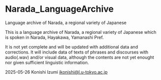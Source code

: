 # Narada_LanguageArchive
Language archive of Narada, a regional variety of Japanese

This is a language archive of Narada, a regional variety of Japanese which is spoken in Narada, Hayakawa, Yamanashi Pref.

It is not yet complete and will be updated with additional data and corrections.
It will include data of texts of phrases and discourses with audio(.wav) and/or visual data, although the contents are not yet enought nor given sufficient linguistic information.


2025-05-26
Konishi Izumi
ikonishi@l.u-tokyo.ac.jp
